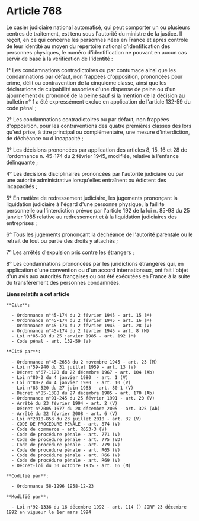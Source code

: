 # Article 768

Le casier judiciaire national automatisé, qui peut comporter un ou plusieurs centres de traitement, est tenu sous l'autorité
du ministre de la justice. Il reçoit, en ce qui concerne les personnes nées en France et après contrôle de leur identité au
moyen du répertoire national d'identification des personnes physiques, le numéro d'identification ne pouvant en aucun cas
servir de base à la vérification de l'identité :

1° Les condamnations contradictoires ou par contumace ainsi que les condamnations par défaut, non frappées d'opposition,
prononcées pour crime, délit ou contravention de la cinquième classe, ainsi que les déclarations de culpabilité assorties
d'une dispense de peine ou d'un ajournement du prononcé de la peine sauf si la mention de la décision au bulletin n° 1 a été
expressément exclue en application de l'article 132-59 du code pénal ;

2° Les condamnations contradictoires ou par défaut, non frappées d'opposition, pour les contraventions des quatre premières
classes dès lors qu'est prise, à titre principal ou complémentaire, une mesure d'interdiction, de déchéance ou d'incapacité ;

3° Les décisions prononcées par application des articles 8, 15, 16 et 28 de l'ordonnance n. 45-174 du 2 février 1945,
modifiée, relative à l'enfance délinquante ;

4° Les décisions disciplinaires prononcées par l'autorité judiciaire ou par une autorité administrative lorsqu'elles
entraînent ou édictent des incapacités ;

5° En matière de redressement judiciaire, les jugements prononçant la liquidation judiciaire à l'égard d'une personne
physique, la faillite personnelle ou l'interdiction prévue par l'article 192 de la loi n. 85-98 du 25 janvier 1985 relative
au redressement et à la liquidation judiciaires des entreprises ;

6° Tous les jugements prononçant la déchéance de l'autorité parentale ou le retrait de tout ou partie des droits y attachés ;

7° Les arrêtés d'expulsion pris contre les étrangers ;

8° Les condamnations prononcées par les juridictions étrangères qui, en application d'une convention ou d'un accord
internationaux, ont fait l'objet d'un avis aux autorités françaises ou ont été exécutées en France à la suite du
transfèrement des personnes condamnées.

**Liens relatifs à cet article**

	**Cite**:

	  - Ordonnance n°45-174 du 2 février 1945 - art. 15 (M)
	  - Ordonnance n°45-174 du 2 février 1945 - art. 16 (M)
	  - Ordonnance n°45-174 du 2 février 1945 - art. 28 (V)
	  - Ordonnance n°45-174 du 2 février 1945 - art. 8 (M)
	  - Loi n°85-98 du 25 janvier 1985 - art. 192 (M)
	  - Code pénal - art. 132-59 (V)

	**Cité par**:

	  - Ordonnance n°45-2658 du 2 novembre 1945 - art. 23 (M)
	  - Loi n°59-940 du 31 juillet 1959 - art. 13 (V)
	  - Décret n°67-1120 du 22 décembre 1967 - art. 104 (Ab)
	  - Loi n°80-2 du 4 janvier 1980  - art. 1 (V)
	  - Loi n°80-2 du 4 janvier 1980  - art. 10 (V)
	  - Loi n°83-520 du 27 juin 1983 - art. 80-1 (V)
	  - Décret n°85-1388 du 27 décembre 1985 - art. 170 (Ab)
	  - Ordonnance n°91-245 du 25 février 1991 - art. 20 (V)
	  - Arrêté du 23 février 1994 - art. 2 (V)
	  - Décret n°2005-1677 du 28 décembre 2005 - art. 325 (Ab)
	  - Arrêté du 22 février 2008 - art. 6 (V)
	  - Loi n°2010-853 du 23 juillet 2010 - art. 32 (V)
	  - CODE DE PROCEDURE PENALE - art. 874 (V)
	  - Code de commerce - art. R653-3 (V)
	  - Code de procédure pénale - art. 771 (V)
	  - Code de procédure pénale - art. 775 (VD)
	  - Code de procédure pénale - art. 779 (V)
	  - Code de procédure pénale - art. R65 (V)
	  - Code de procédure pénale - art. R66 (V)
	  - Code de procédure pénale - art. R69 (V)
	  - Décret-loi du 30 octobre 1935 - art. 66 (M)

	**Codifié par**:

	  - Ordonnance 58-1296 1958-12-23

	**Modifié par**:

	  - Loi n°92-1336 du 16 décembre 1992 - art. 114 () JORF 23 décembre 1992 en vigueur le 1er mars 1994
